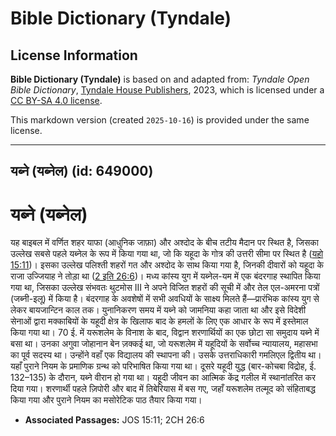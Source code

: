 # Bible Dictionary (Tyndale)

## License Information

**Bible Dictionary (Tyndale)** is based on and adapted from: _Tyndale Open Bible Dictionary_, [Tyndale House Publishers](https://tyndaleopenresources.com/), 2023, which is licensed under a [CC BY-SA 4.0 license](https://creativecommons.org/licenses/by-sa/4.0/legalcode.en).

This markdown version (created `2025-10-16`) is provided under the same license.



--------------------------------

## यब्ने (यब्नेल) (id: 649000)

यब्ने (यब्नेल)
==============

यह बाइबल में वर्णित शहर याफा (आधुनिक जाफ़ा) और अश्दोद के बीच तटीय मैदान पर स्थित है, जिसका उल्लेख सबसे पहले यब्नेल के रूप में किया गया था, जो कि यहूदा के गोत्र की उत्तरी सीमा पर स्थित है ([यहो 15:11](https://ref.ly/Josh15:11))। इसका उल्लेख पलिश्ती शहरों गत और अश्दोद के साथ किया गया है, जिनकी दीवारों को यहूदा के राजा उज्जियाह ने तोड़ा था ([2 इति 26:6](https://ref.ly/2Chr26:6))। मध्य कांस्य युग में यब्नेल\-यम में एक बंदरगाह स्थापित किया गया था, जिसका उल्लेख संभवतः थुटमोस III ने अपने विजित शहरों की सूची में और तेल एल\-अमरना पत्रों (जब्नी\-इलू) में किया है। बंदरगाह के अवशेषों में सभी अवधियों के साक्ष्य मिलते हैं—प्रारंभिक कांस्य युग से लेकर बायजान्टिन काल तक। युनानिकरण समय में यब्ने को जामनिया कहा जाता था और इसे विदेशी सेनाओं द्वारा मक्काबियों के यहूदी क्षेत्र के खिलाफ बाद के हमलों के लिए एक आधार के रूप में इस्तेमाल किया गया था। 70 ई. में यरूशलेम के विनाश के बाद, विद्वान शरणार्थियों का एक छोटा सा समुदाय यब्ने में बसा था। उनका अगुवा जोहानान बेन ज़क्कई था, जो यरूशलेम में यहूदियों के सर्वोच्च न्यायालय, महासभा का पूर्व सदस्य था। उन्होंने वहाँ एक विद्यालय की स्थापना की। उसके उत्तराधिकारी गमलिएल द्वितीय था। यहाँ पुराने नियम के प्रमाणिक ग्रन्थ को परिभाषित किया गया था। दूसरे यहूदी युद्ध (बार\-कोचबा विद्रोह, ई. 132–135\) के दौरान, यब्ने वीरान हो गया था। यहूदी जीवन का आत्मिक केंद्र गलील में स्थानांतरित कर दिया गया। शरणार्थी पहले ज़िपोरी और बाद में तिबेरियास में बस गए, जहाँ यरूशलेम तल्मूद को संहिताबद्ध किया गया और पुराने नियम का मसोरेटिक पाठ तैयार किया गया।

* **Associated Passages:** JOS 15:11; 2CH 26:6

